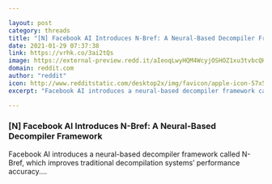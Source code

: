 ```yaml
---

layout: post
category: threads
title: "[N] Facebook AI Introduces N-Bref: A Neural-Based Decompiler Framework"
date: 2021-01-29 07:37:38
link: https://vrhk.co/3ai2tQs
image: https://external-preview.redd.it/aIeoqLwyHQM4WcyjOSHOZ1xu3tvbcQHsU0ANqNkRpcM.jpg?width=1200&height=410&auto=webp&crop=1200:410,smart&s=b86e58b58195687a6ea14f974cf1d196d4eeaf58
domain: reddit.com
author: "reddit"
icon: http://www.redditstatic.com/desktop2x/img/favicon/apple-icon-57x57.png
excerpt: "Facebook AI introduces a neural-based decompiler framework called N-Bref, which improves traditional decompilation systems’ performance accuracy...."

---
```


### [N] Facebook AI Introduces N-Bref: A Neural-Based Decompiler Framework

Facebook AI introduces a neural-based decompiler framework called N-Bref, which improves traditional decompilation systems’ performance accuracy....